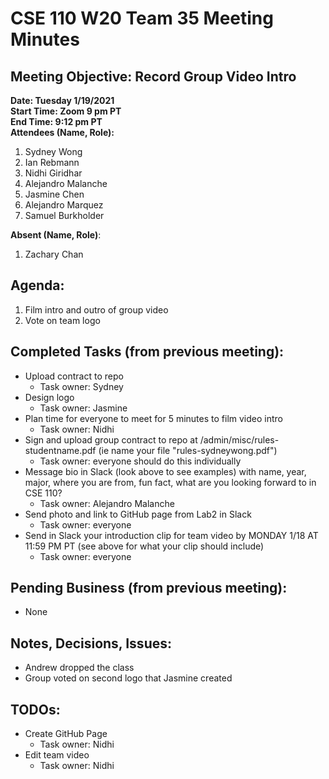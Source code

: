 # CSE 110 W20 Team 35 Meeting Minutes

## Meeting Objective: Record Group Video Intro

**Date: Tuesday 1/19/2021**  
**Start Time: Zoom 9 pm PT**  
**End Time: 9:12 pm PT**  
**Attendees (Name, Role):**

1. Sydney Wong
2. Ian Rebmann
3. Nidhi Giridhar
4. Alejandro Malanche
5. Jasmine Chen
6. Alejandro Marquez
7. Samuel Burkholder

**Absent (Name, Role)**:

1. Zachary Chan

## Agenda:

1. Film intro and outro of group video
2. Vote on team logo

## Completed Tasks (from previous meeting):

- Upload contract to repo
  - Task owner: Sydney
- Design logo
  - Task owner: Jasmine
- Plan time for everyone to meet for 5 minutes to film video intro
  - Task owner: Nidhi
- Sign and upload group contract to repo at /admin/misc/rules-studentname.pdf (ie name your file "rules-sydneywong.pdf")
  - Task owner: everyone should do this individually
- Message bio in Slack (look above to see examples) with name, year, major, where you are from, fun fact, what are you looking forward to in CSE 110?
  - Task owner: Alejandro Malanche
- Send photo and link to GitHub page from Lab2 in Slack
  - Task owner: everyone
- Send in Slack your introduction clip for team video by MONDAY 1/18 AT 11:59 PM PT (see above for what your clip should include)
  - Task owner: everyone

## Pending Business (from previous meeting):

- None

## Notes, Decisions, Issues:

- Andrew dropped the class
- Group voted on second logo that Jasmine created

## TODOs:

- Create GitHub Page
  - Task owner: Nidhi
- Edit team video
  - Task owner: Nidhi
